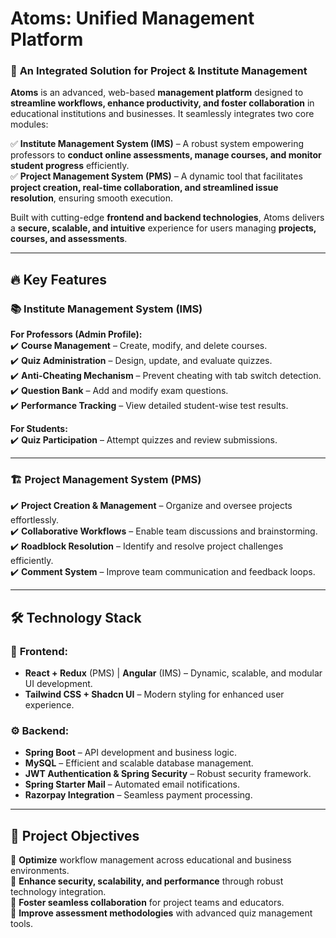 # **Atoms: Unified Management Platform**  

### 🚀 **An Integrated Solution for Project & Institute Management**  

**Atoms** is an advanced, web-based **management platform** designed to **streamline workflows, enhance productivity, and foster collaboration** in educational institutions and businesses. It seamlessly integrates two core modules:

✅ **Institute Management System (IMS)** – A robust system empowering professors to **conduct online assessments, manage courses, and monitor student progress** efficiently.  
✅ **Project Management System (PMS)** – A dynamic tool that facilitates **project creation, real-time collaboration, and streamlined issue resolution**, ensuring smooth execution.  

Built with cutting-edge **frontend and backend technologies**, Atoms delivers a **secure, scalable, and intuitive** experience for users managing **projects, courses, and assessments**.  

---

## 🔥 **Key Features**  

### 📚 **Institute Management System (IMS)**  
**For Professors (Admin Profile):**  
✔️ **Course Management** – Create, modify, and delete courses.  
✔️ **Quiz Administration** – Design, update, and evaluate quizzes.  
✔️ **Anti-Cheating Mechanism** – Prevent cheating with tab switch detection.  
✔️ **Question Bank** – Add and modify exam questions.  
✔️ **Performance Tracking** – View detailed student-wise test results.  

**For Students:**  
✔️ **Quiz Participation** – Attempt quizzes and review submissions.  

---

### 🏗 **Project Management System (PMS)**  
✔️ **Project Creation & Management** – Organize and oversee projects effortlessly.  
✔️ **Collaborative Workflows** – Enable team discussions and brainstorming.  
✔️ **Roadblock Resolution** – Identify and resolve project challenges efficiently.  
✔️ **Comment System** – Improve team communication and feedback loops.  

---

## 🛠 **Technology Stack**  

### 🎨 **Frontend:**  
- **React + Redux** (PMS) | **Angular** (IMS) – Dynamic, scalable, and modular UI development.  
- **Tailwind CSS + Shadcn UI** – Modern styling for enhanced user experience.  

### ⚙️ **Backend:**  
- **Spring Boot** – API development and business logic.  
- **MySQL** – Efficient and scalable database management.  
- **JWT Authentication & Spring Security** – Robust security framework.  
- **Spring Starter Mail** – Automated email notifications.  
- **Razorpay Integration** – Seamless payment processing.  

---

## 🎯 **Project Objectives**  

🔹 **Optimize** workflow management across educational and business environments.  
🔹 **Enhance security, scalability, and performance** through robust technology integration.  
🔹 **Foster seamless collaboration** for project teams and educators.  
🔹 **Improve assessment methodologies** with advanced quiz management tools.  

